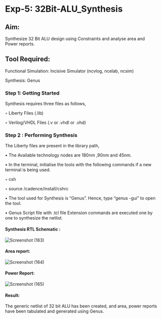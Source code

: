 # Exp-5: 32Bit-ALU_Synthesis

## Aim:

Synthesize 32 Bit ALU design using Constraints and analyse area and Power reports.

## Tool Required:

Functional Simulation: Incisive Simulator (ncvlog, ncelab, ncsim)

Synthesis: Genus

### Step 1: Getting Started

Synthesis requires three files as follows,

◦ Liberty Files (.lib)

◦ Verilog/VHDL Files (.v or .vhdl or .vhd)

### Step 2 : Performing Synthesis

The Liberty files are present in the library path,

• The Available technology nodes are 180nm ,90nm and 45nm.

• In the terminal, initialise the tools with the following commands if a new terminal is being
used.

◦ csh

◦ source /cadence/install/cshrc

• The tool used for Synthesis is “Genus”. Hence, type “genus -gui” to open the tool.

• Genus Script file with .tcl file Extension commands are executed one by one to synthesize the netlist.

#### Synthesis RTL Schematic :

![Screenshot (163)](https://github.com/user-attachments/assets/50260e57-edcc-40aa-bcf1-9336270088d5)

#### Area report:

![Screenshot (164)](https://github.com/user-attachments/assets/98c51329-7b08-4c74-8b3d-0b1c778d25b1)

#### Power Report:

![Screenshot (165)](https://github.com/user-attachments/assets/30bae5c9-30f2-47ce-85c2-327a193ded05)

#### Result: 

The generic netlist of 32 bit ALU  has been created, and area, power reports have been tabulated and generated using Genus.
